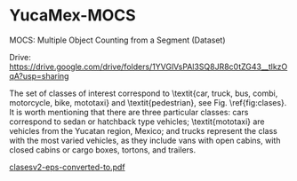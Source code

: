 # YucaMex-MOCS
MOCS: Multiple Object Counting from a Segment (Dataset)

Drive: https://drive.google.com/drive/folders/1YVGlVsPAl3SQ8JR8c0tZG43__tlkzOqA?usp=sharing

The set of classes of interest correspond to \textit{car, truck, bus, combi, motorcycle, bike, mototaxi} and \textit{pedestrian}, see Fig. \ref{fig:clases}. It is worth mentioning that there are three particular classes: cars correspond to sedan or hatchback type vehicles; \textit{mototaxi} are vehicles from the Yucatan region, Mexico; and trucks represent the class with the most varied vehicles, as they include vans with open cabins, with closed cabins or cargo boxes, tortons, and trailers.

[clasesv2-eps-converted-to.pdf](https://github.com/user-attachments/files/19819860/clasesv2-eps-converted-to.pdf)
